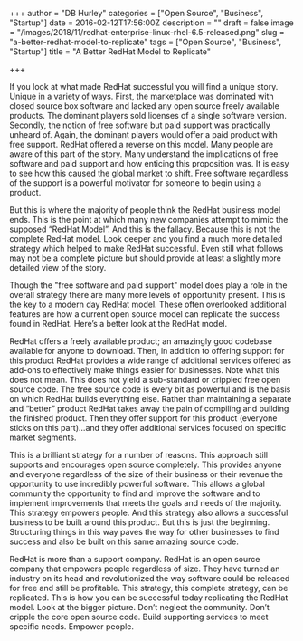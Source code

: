 +++
author = "DB Hurley"
categories = ["Open Source", "Business", "Startup"]
date = 2016-02-12T17:56:00Z
description = ""
draft = false
image = "/images/2018/11/redhat-enterprise-linux-rhel-6.5-released.png"
slug = "a-better-redhat-model-to-replicate"
tags = ["Open Source", "Business", "Startup"]
title = "A Better RedHat Model to Replicate"

+++


If you look at what made RedHat successful you will find a unique story. Unique in a variety of ways. First, the marketplace was dominated with closed source box software and lacked any open source freely available products. The dominant players sold licenses of a single software version. Secondly, the notion of free software but paid support was practically unheard of. Again, the dominant players would offer a paid product with free support. RedHat offered a reverse on this model. Many people are aware of this part of the story. Many understand the implications of free software and paid support and how enticing this proposition was. It is easy to see how this caused the global market to shift. Free software regardless of the support is a powerful motivator for someone to begin using a product.

But this is where the majority of people think the RedHat business model ends. This is the point at which many new companies attempt to mimic the supposed “RedHat Model”. And this is the fallacy. Because this is not the complete RedHat model. Look deeper and you find a much more detailed strategy which helped to make RedHat successful. Even still what follows may not be a complete picture but should provide at least a slightly more detailed view of the story.

Though the "free software and paid support" model does play a role in the overall strategy there are many more levels of opportunity present. This is the key to a modern day RedHat model. These often overlooked additional features are how a current open source model can replicate the success found in RedHat. Here’s a better look at the RedHat model.

RedHat offers a freely available product; an amazingly good codebase available for anyone to download. Then, in addition to offering support for this product RedHat provides a wide range of additional services offered as add-ons to effectively make things easier for businesses. Note what this does not mean. This does not yield a sub-standard or crippled free open source code. The free source code is every bit as powerful and is the basis on which RedHat builds everything else. Rather than maintaining a separate and “better” product RedHat takes away the pain of compiling and building the finished product. Then they offer support for this product (everyone sticks on this part)...and they offer additional services focused on specific market segments.

This is a brilliant strategy for a number of reasons. This approach still supports and encourages open source completely. This provides anyone and everyone regardless of the size of their business or their revenue the opportunity to use incredibly powerful software. This allows a global community the opportunity to find and improve the software and to implement improvements that meets the goals and needs of the majority. This strategy empowers people. And this strategy also allows a successful business to be built around this product. But this is just the beginning. Structuring things in this way paves the way for other businesses to find success and also be built on this same amazing source code.

RedHat is more than a support company. RedHat is an open source company that empowers people regardless of size. They have turned an industry on its head and revolutionized the way software could be released for free and still be profitable. This strategy, this complete strategy, can be replicated. This is how you can be successful today replicating the RedHat model. Look at the bigger picture. Don’t neglect the community. Don’t cripple the core open source code. Build supporting services to meet specific needs. Empower people.

